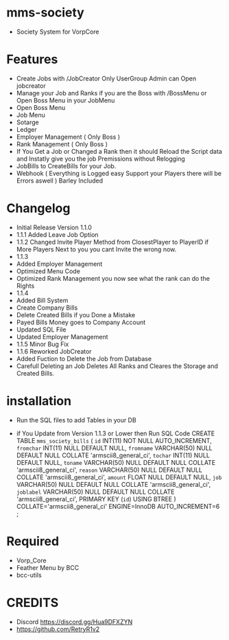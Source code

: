 # mms-society

- Society System for VorpCore

# Features

- Create Jobs with /JobCreator  Only UserGroup Admin can Open jobcreator
- Manage your Job and Ranks if you are the Boss with /BossMenu or Open Boss Menu in your JobMenu
- Open Boss Menu
- Job Menu
- Sotarge
- Ledger
- Employer Management ( Only Boss )
- Rank Management ( Only Boss )
- If You Get a Job or Changed a Rank then it should Reload the Script data and Instatly give you the job Premissions without Relogging
- JobBills to CreateBills for your Job.
- Webhook ( Everything is Logged easy Support your Players there will be Errors aswell ) Barley Included

 
# Changelog

- Initial Release Version 1.1.0
- 1.1.1 Added Leave Job Option
- 1.1.2 Changed Invite Player Method from ClosestPlayer to PlayerID if More Players Next to you you cant Invite the wrong now.
- 1.1.3
- Added Employer Management
- Optimized Menu Code
- Optimized Rank Management you now see what the rank can do the Rights
- 1.1.4
- Added Bill System
- Create Company Bills
- Delete Created Bills if you Done a Mistake
- Payed Bills Money goes to Company Account
- Updated SQL File
- Updated Employer Management
- 1.1.5 Minor Bug Fix
- 1.1.6 Reworked JobCreator
- Added Fuction to Delete the Job from Database
- Carefull Deleting an Job Deletes All Ranks and Cleares the Storage and Created Bills.

# installation 

- Run the SQL files to add Tables in your DB

- if You Update from Version 1.1.3 or Lower then Run SQL Code
    CREATE TABLE `mms_society_bills` (
	`id` INT(11) NOT NULL AUTO_INCREMENT,
	`fromchar` INT(11) NULL DEFAULT NULL,
	`fromname` VARCHAR(50) NULL DEFAULT NULL COLLATE 'armscii8_general_ci',
	`tochar` INT(11) NULL DEFAULT NULL,
	`toname` VARCHAR(50) NULL DEFAULT NULL COLLATE 'armscii8_general_ci',
	`reason` VARCHAR(50) NULL DEFAULT NULL COLLATE 'armscii8_general_ci',
	`amount` FLOAT NULL DEFAULT NULL,
	`job` VARCHAR(50) NULL DEFAULT NULL COLLATE 'armscii8_general_ci',
	`joblabel` VARCHAR(50) NULL DEFAULT NULL COLLATE 'armscii8_general_ci',
	PRIMARY KEY (`id`) USING BTREE
    )
    COLLATE='armscii8_general_ci'
    ENGINE=InnoDB
    AUTO_INCREMENT=6
    ;


# Required
- Vorp_Core 
- Feather Menu by BCC
- bcc-utils


# CREDITS
- Discord https://discord.gg/Hua9DFXZYN
- https://github.com/RetryR1v2 